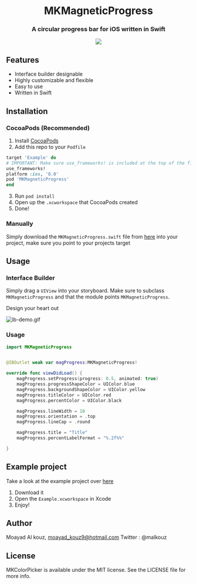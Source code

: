 
<h1 align="center">MKMagneticProgress</h1>
<h3 align="center">A circular progress bar for iOS written in Swift</h3>

<p align="center">
<img src="https://github.com/malkouz/MKMagneticProgress/raw/master/demo.gif"/>  
</p>

## Features

* Interface builder designable
* Highly customizable and flexible
* Easy to use
* Written in Swift

## Installation 

### CocoaPods (Recommended)

1. Install [CocoaPods](https://cocoapods.org)
2. Add this repo to your `Podfile`

```ruby
target 'Example' do
# IMPORTANT: Make sure use_frameworks! is included at the top of the file
use_frameworks!
platform :ios, '8.0'
pod 'MKMagneticProgress'
end
```
3. Run `pod install`
4. Open up the `.xcworkspace` that CocoaPods created
5. Done!

### Manually

Simply download the `MKMagneticProgress.swift` file from [here](https://github.com/malkouz/MKMagneticProgress/blob/master/MKMagneticProgress/Classes/MKMagneticProgress.swift) into your project, make sure you point to your projects target

## Usage

### Interface Builder

Simply drag a `UIView` into your storyboard. Make sure to subclass `MKMagneticProgress` and that the module points `MKMagneticProgress`. 

Design your heart out

![ib-demo.gif](https://github.com/malkouz/MKMagneticProgress/raw/master/IB.gif)

### Usage

```swift
import MKMagneticProgress


@IBOutlet weak var magProgress:MKMagneticProgress!

override func viewDidLoad() {
    magProgress.setProgress(progress: 0.5, animated: true)
    magProgress.progressShapeColor = UIColor.blue
    magProgress.backgroundShapeColor = UIColor.yellow
    magProgress.titleColor = UIColor.red
    magProgress.percentColor = UIColor.black

    magProgress.lineWidth = 10
    magProgress.orientation = .top
    magProgress.lineCap = .round

    magProgress.title = "Title"
    magProgress.percentLabelFormat = "%.2f%%"

}
```

## Example project

Take a look at the example project over [here](Example/)

1. Download it
2. Open the `Example.xcworkspace` in Xcode
3. Enjoy!



## Author

Moayad Al kouz, moayad_kouz9@hotmail.com
Twitter : @malkouz

## License

MKColorPicker is available under the MIT license. See the LICENSE file for more info.

